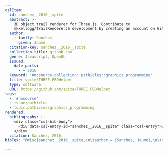 ```yaml
---
cslItem:
  id: sanchez__2016__spite
  abstract: >-
    3D object trail renderer for Three.js. Contribute to
    mkkellogg/TrailRendererJS development by creating an account on GitHub.
  author:
    - family: Sanchez
      given: Jaume
  citation-key: sanchez__2016__spite
  collection-title: github.com
  genre: Javascript, OpenGL
  issued:
    date-parts:
      - - 2016
  keyword: '#nosource;collection::pathicles::graphics_programming'
  title: spite/THREE.FBOHelper
  type: software
  URL: https://github.com/spite/THREE.FBOHelper
tags:
  - '#nosource'
  - issue:pathicles
  - topic:pathicles/graphics_programming
rendered:
  bibliography: |-
    <div class="csl-bib-body">
      <div data-csl-entry-id="sanchez__2016__spite" class="csl-entry">Sanchez, J. 2016 <i>spite/THREE.FBOHelper</i>. (github.com). Available at: https://github.com/spite/THREE.FBOHelper.</div>
    </div>
  citation: Sanchez, 2016
bibTex: "@misc{sanchez__2016__spite,\n\tauthor = {Sanchez, Jaume},\n\tseries = {github.com},\n\tyear = {2016},\n\ttitle = {spite/{THREE}.{FBOHelper}},\n\ttype = {Javascript, {OpenGL}},\n\thowpublished = {https://github.com/spite/THREE.FBOHelper},\n}\n\n"

---
```

